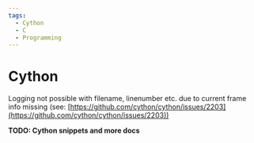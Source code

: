 ```yaml
---
tags:
  - Cython
  - C
  - Programming
---
```


# Cython

Logging not possible with filename, linenumber etc. due to current frame info missing (see: [https://github.com/cython/cython/issues/2203](https://github.com/cython/cython/issues/2203))

**TODO: Cython snippets and more docs**